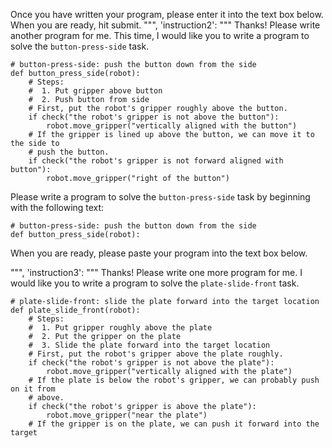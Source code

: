 

Once you have written your program, please enter it into the text box below. When you are ready, hit submit.
""",
    'instruction2':
    """
Thanks! Please write another program for me. This time, I would like you to write a program to solve the `button-press-side` task.

```
# button-press-side: push the button down from the side
def button_press_side(robot):
    # Steps:
    #  1. Put gripper above button
    #  2. Push button from side
    # First, put the robot's gripper roughly above the button.
    if check("the robot's gripper is not above the button"):
        robot.move_gripper("vertically aligned with the button")
    # If the gripper is lined up above the button, we can move it to the side to
    # push the button.
    if check("the robot's gripper is not forward aligned with button"):
        robot.move_gripper("right of the button")
```

Please write a program to solve the `button-press-side` task by beginning with the following text:

```
# button-press-side: push the button down from the side
def button_press_side(robot):
```

When you are ready, please paste your program into the text box below.

""",
    'instruction3':
    """
Thanks! Please write one more program for me. I would like you to write a program to solve the `plate-slide-front` task.

```
# plate-slide-front: slide the plate forward into the target location
def plate_slide_front(robot):
    # Steps:
    #  1. Put gripper roughly above the plate
    #  2. Put the gripper on the plate
    #  3. Slide the plate forward into the target location
    # First, put the robot's gripper above the plate roughly.
    if check("the robot's gripper is not above the plate"):
        robot.move_gripper("vertically aligned with the plate")
    # If the plate is below the robot's gripper, we can probably push on it from
    # above.
    if check("the robot's gripper is above the plate"):
        robot.move_gripper("near the plate")
    # If the gripper is on the plate, we can push it forward into the target